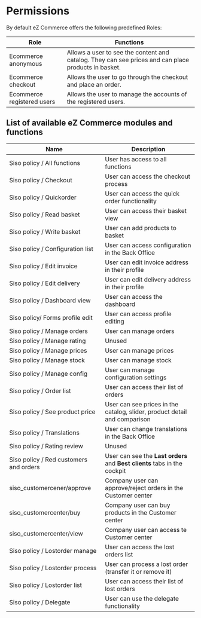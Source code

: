 # Permissions

By default eZ Commerce offers the following predefined Roles:

| Role   | Functions   |
| -------| ------------|
| Ecommerce anonymous  | Allows a user to see the content and catalog. They can see prices and can place products in basket. |
| Ecommerce checkout         | Allows the user to go through the checkout and place an order.|
| Ecommerce registered users | Allows the user to manage the accounts of the registered users. |

## List of available eZ Commerce modules and functions

|Name|Description|
|--- |--- |
|Siso policy / All functions|User has access to all functions|
|Siso policy / Checkout|User can access the checkout process|
|Siso policy / Quickorder|User can access the quick order functionality|
|Siso policy / Read basket|User can access their basket view|
|Siso policy / Write basket|User can add products to basket|
|Siso policy / Configuration list|User can access configuration in the Back Office|
|Siso policy / Edit invoice|User can edit invoice address in their profile|
|Siso policy / Edit delivery|User can edit delivery address in their profile|
|Siso policy / Dashboard view|User can access the dashboard|
|Siso policy/ Forms profile edit|User can access profile editing|
|Siso policy / Manage orders|User can manage orders|
|Siso policy / Manage rating|Unused|
|Siso policy / Manage prices|User can manage prices|
|Siso policy / Manage stock|User can manage stock|
|Siso policy / Manage config|User can manage configuration settings|
|Siso policy / Order list|User can access their list of orders|
|Siso policy / See product price|User can see prices in the catalog, slider, product detail and comparison|
|Siso policy / Translations|User can change translations in the Back Office|
|Siso policy / Rating review|Unused|
|Siso policy / Red customers and orders|User can see the **Last orders** and **Best clients** tabs in the cockpit|
|siso_customercener/approve|Company user can approve/reject orders in the Customer center|
|siso_customercenter/buy|Company user can buy products in the Customer center|
|siso_customercenter/view|Company user can access te Customer center|
|Siso policy / Lostorder manage|User can access the lost orders list|
|Siso policy / Lostorder process|User can process a lost order (transfer it or remove it)|
|Siso policy / Lostorder list|User can access their list of lost orders|
|Siso policy / Delegate|User can use the delegate functionality|
